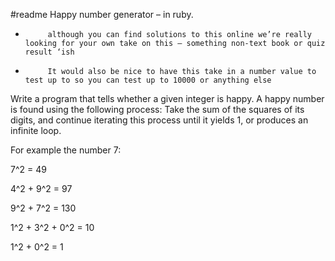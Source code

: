#readme
Happy number generator – in ruby.
 
-          although you can find solutions to this online we’re really looking for your own take on this – something non-text book or quiz result ‘ish

-          It would also be nice to have this take in a number value to test up to so you can test up to 10000 or anything else

Write a program that tells whether a given integer is happy. A happy number is found using the following process: Take the sum of the squares of its digits, and continue iterating this process until it yields 1, or produces an infinite loop.

For example the number 7:


7^2 = 49

4^2 + 9^2 = 97

9^2 + 7^2 = 130

1^2 + 3^2 + 0^2 = 10

1^2 + 0^2 = 1
